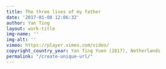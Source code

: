 ```yaml
---
title: The three lives of my father
date: '2017-01-08 12:06:32'
author: Yan Ting
layout: work-title
img-name: ''
img-alt: ''
vimeo: https://player.vimeo.com/video/
copyright_country_year: Yan Ting Yuen (2017), Netherlands
permalink: "/create-unique-url/"
---
```


